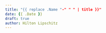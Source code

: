 ```yaml
---
title: "{{ replace .Name "-" " " | title }}"
date: {{ .Date }}
draft: true
author: Hilton Lipschitz
---
```


